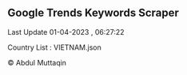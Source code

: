 

## Google Trends Keywords Scraper 
 
Last Update 01-04-2023 , 06:27:22

Country List :
VIETNAM.json



© Abdul Muttaqin 
